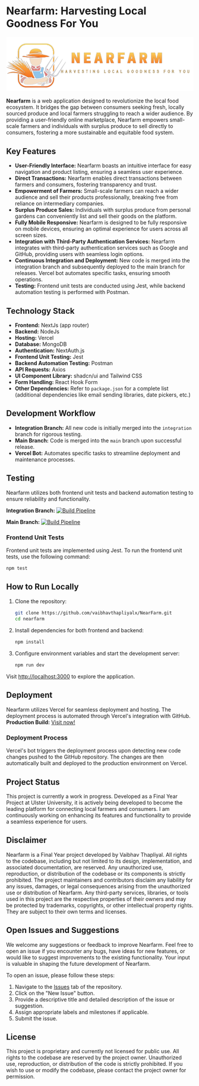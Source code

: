 # Nearfarm: Harvesting Local Goodness For You
![NearFarm Logo](public/assets/logos/app/full-logo.png)

**Nearfarm** is a web application designed to revolutionize the local food ecosystem. It bridges the gap between consumers seeking fresh, locally sourced produce and local farmers struggling to reach a wider audience. By providing a user-friendly online marketplace, Nearfarm empowers small-scale farmers and individuals with surplus produce to sell directly to consumers, fostering a more sustainable and equitable food system.

## Key Features

- **User-Friendly Interface:** Nearfarm boasts an intuitive interface for easy navigation and product listing, ensuring a seamless user experience.
- **Direct Transactions:** Nearfarm enables direct transactions between farmers and consumers, fostering transparency and trust.
- **Empowerment of Farmers:** Small-scale farmers can reach a wider audience and sell their products professionally, breaking free from reliance on intermediary companies.
- **Surplus Produce Sales:** Individuals with surplus produce from personal gardens can conveniently list and sell their goods on the platform.
- **Fully Mobile Responsive:** Nearfarm is designed to be fully responsive on mobile devices, ensuring an optimal experience for users across all screen sizes.
- **Integration with Third-Party Authentication Services:** Nearfarm integrates with third-party authentication services such as Google and GitHub, providing users with seamless login options.
- **Continuous Integration and Deployment:** New code is merged into the integration branch and subsequently deployed to the main branch for releases. Vercel bot automates specific tasks, ensuring smooth operations.
- **Testing:** Frontend unit tests are conducted using Jest, while backend automation testing is performed with Postman.

## Technology Stack

* **Frontend:** NextJs (app router)
* **Backend:** NodeJs
* **Hosting:** Vercel
* **Database:** MongoDB
* **Authentication:** NextAuth.js
* **Frontend Unit Testing:** Jest
* **Backend Automation Testing:** Postman
* **API Requests:** Axios
* **UI Component Library:** shadcn/ui and Tailwind CSS
* **Form Handling:** React Hook Form
* **Other Dependencies:** Refer to `package.json` for a complete list (additional dependencies like email sending libraries, date pickers, etc.)

## Development Workflow

* **Integration Branch:** All new code is initially merged into the `integration` branch for rigorous testing.
* **Main Branch:** Code is merged into the `main` branch upon successful release.
* **Vercel Bot:** Automates specific tasks to streamline deployment and maintenance processes.

## Testing

Nearfarm utilizes both frontend unit tests and backend automation testing to ensure reliability and functionality.

**Integration Branch:** [![Build Pipeline](https://github.com/vaibhavthapliyalx/NearFarm/actions/workflows/build-test.yml/badge.svg?branch=integration)](https://github.com/vaibhavthapliyalx/NearFarm/actions/workflows/build-test.yml)

**Main Branch:**
[![Build Pipeline](https://github.com/vaibhavthapliyalx/NearFarm/actions/workflows/build-test.yml/badge.svg?branch=main)](https://github.com/vaibhavthapliyalx/NearFarm/actions/workflows/build-test.yml)

### Frontend Unit Tests

Frontend unit tests are implemented using Jest. To run the frontend unit tests, use the following command:

```bash
npm test
```

## How to Run Locally

1. Clone the repository:

    ```bash
    git clone https://github.com/vaibhavthapliyalx/NearFarm.git
    cd nearfarm
    ```
2. Install dependencies for both frontend and backend:

    ```bash
    npm install
    ```

3. Configure environment variables and start the development server:

    ```bash
    npm run dev
    ```

Visit [http://localhost:3000](http://localhost:3000) to explore the application.

## Deployment

Nearfarm utilizes Vercel for seamless deployment and hosting. The deployment process is automated through Vercel's integration with GitHub.  
**Production Build:** [Visit now!](https://near-farm.vercel.app)


### Deployment Process

Vercel's bot triggers the deployment process upon detecting new code changes pushed to the GitHub repository. The changes are then automatically built and deployed to the production environment on Vercel.

## Project Status

This project is currently a work in progress. Developed as a Final Year Project at Ulster University, it is actively being developed to become the leading platform for connecting local farmers and consumers. I am continuously working on enhancing its features and functionality to provide a seamless experience for users.

## Disclaimer

Nearfarm is a Final Year project developed by Vaibhav Thapliyal. All rights to the codebase, including but not limited to its design, implementation, and associated documentation, are reserved. Any unauthorized use, reproduction, or distribution of the codebase or its components is strictly prohibited. The project maintainers and contributors disclaim any liability for any issues, damages, or legal consequences arising from the unauthorized use or distribution of Nearfarm. 
Any third-party services, libraries, or tools used in this project are the respective properties of their owners and may be protected by trademarks, copyrights, or other intellectual property rights. They are subject to their own terms and licenses.

## Open Issues and Suggestions

We welcome any suggestions or feedback to improve Nearfarm. Feel free to open an issue if you encounter any bugs, have ideas for new features, or would like to suggest improvements to the existing functionality. Your input is valuable in shaping the future development of Nearfarm.

To open an issue, please follow these steps:
1. Navigate to the [Issues](<https://github.com/vaibhavthapliyalx/NearFarm/issues>) tab of the repository.
2. Click on the "New Issue" button.
3. Provide a descriptive title and detailed description of the issue or suggestion.
4. Assign appropriate labels and milestones if applicable.
5. Submit the issue.

## License

This project is proprietary and currently not licensed for public use. All rights to the codebase are reserved by the project owner. Unauthorized use, reproduction, or distribution of the code is strictly prohibited. If you wish to use or modify the codebase, please contact the project owner for permission.

